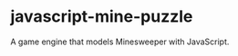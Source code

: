 javascript-mine-puzzle
======================

A game engine that models Minesweeper with JavaScript.
